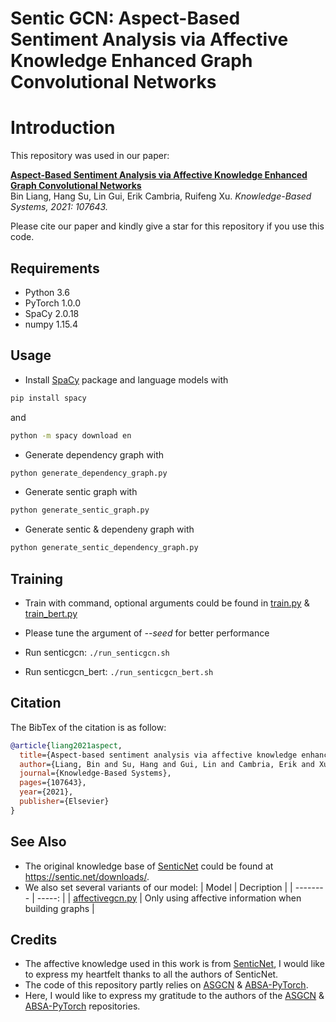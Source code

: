 # Sentic GCN: Aspect-Based Sentiment Analysis via Affective Knowledge Enhanced Graph Convolutional Networks
# Introduction
This repository was used in our paper:  
  
[**Aspect-Based Sentiment Analysis via Affective Knowledge Enhanced Graph Convolutional Networks**](https://www.sentic.net/sentic-gcn.pdf)
<br>
Bin Liang, Hang Su, Lin Gui, Erik Cambria, Ruifeng Xu. *Knowledge-Based Systems, 2021: 107643.*
  
Please cite our paper and kindly give a star for this repository if you use this code.

## Requirements

* Python 3.6
* PyTorch 1.0.0
* SpaCy 2.0.18
* numpy 1.15.4

## Usage

* Install [SpaCy](https://spacy.io/) package and language models with
```bash
pip install spacy
```
and
```bash
python -m spacy download en
```
* Generate dependency graph with
```bash
python generate_dependency_graph.py
```
* Generate sentic graph with
```bash
python generate_sentic_graph.py
```
* Generate sentic & dependeny graph with
```bash
python generate_sentic_dependency_graph.py
```

## Training
* Train with command, optional arguments could be found in [train.py](/train.py) \& [train_bert.py](/train_bert.py)
* Please tune the argument of *--seed* for better performance


* Run senticgcn: ```./run_senticgcn.sh```

* Run senticgcn_bert: ```./run_senticgcn_bert.sh```



## Citation

The BibTex of the citation is as follow:

```bibtex
@article{liang2021aspect,
  title={Aspect-based sentiment analysis via affective knowledge enhanced graph convolutional networks},
  author={Liang, Bin and Su, Hang and Gui, Lin and Cambria, Erik and Xu, Ruifeng},
  journal={Knowledge-Based Systems},
  pages={107643},
  year={2021},
  publisher={Elsevier}
}
```

## See Also
* The original knowledge base of [SenticNet](https://sentic.net/) could be found at https://sentic.net/downloads/.
* We also set several variants of our model:
    | Model        | Decription |
    | --------   | -----:   |
    | [affectivegcn.py](/models/affectivegcn.py) |   Only using affective information when building graphs |


## Credits

* The affective knowledge used in this work is from [SenticNet](https://sentic.net/), I would like to express my heartfelt thanks to all the authors of SenticNet. 
* The code of this repository partly relies on [ASGCN](https://github.com/GeneZC/ASGCN) \& [ABSA-PyTorch](https://github.com/songyouwei/ABSA-PyTorch). 
* Here, I would like to express my gratitude to the authors of the [ASGCN](https://github.com/GeneZC/ASGCN) \& [ABSA-PyTorch](https://github.com/songyouwei/ABSA-PyTorch) repositories.

